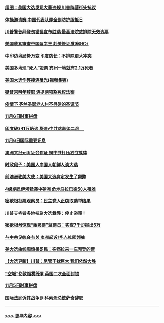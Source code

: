 #### [组图：美国大选发现大量违规 川普阵营街头抗议](../pages/prog202/a102981133.md?t=11071451) 
#### [体操邀请赛 中国代表队穿全副防护服抵日](../pages/prog202/a102981150.md?t=11071451) 
#### [川普警告拜登勿错误宣布胜选 最高法院或排除无效选票](../pages/prog202/a102981091.md?t=11071451) 
#### [美国收紧审查中国留学生 赴美签证激降99%](../pages/prog202/a102981128.md?t=11071451) 
#### [中印边境局势万变 印度防长：不排除更大冲突](../pages/prog202/a102981116.md?t=11071451) 
#### [美国多地现“死人”投票 宾州一地就有2.1万死者](../pages/prog202/a102981089.md?t=11071451) 
#### [美国大选作弊接连曝光(视频集锦)](../pages/prog202/a102981021.md?t=11071451) 
#### [疑普京明年辞职 连提两项豁免权法案](../pages/prog202/a102980685.md?t=11071451) 
#### [疫情下 芬兰圣诞老人村不寻常的圣诞节](../pages/prog202/a102980913.md?t=11071451) 
#### [11月6日时事拼盘](../pages/prog202/a102980906.md?t=11071451) 
#### [印度破841万确诊 莫迪:中共病毒如二战  　](../pages/prog202/a102980750.md?t=11071451) 
#### [11月6日国际重要讯息](../pages/prog202/a102980583.md?t=11071451) 
#### [澳洲大纪元听证会作证 揭中共打压独立媒体](../pages/prog202/a102980509.md?t=11071451) 
#### [时政段子：美国人中国人朝鲜人谈大选](../pages/prog202/a102980510.md?t=11071451) 
#### [前澳洲驻美大使：美国大选肯定发生了舞弊](../pages/prog202/a102980492.md?t=11071451) 
#### [4级飓风伊塔猛袭中美洲 危地马拉已逾50人罹难](../pages/prog202/a102980382.md?t=11071451) 
#### [密歇根投票观察员：民主党人正窃取选举结果](../pages/prog202/a102980312.md?t=11071451) 
#### [川普支持者多地抗议大选舞弊：停止盗窃！](../pages/prog202/a102980292.md?t=11071451) 
#### [密歇根州惊现“幽灵票”监票员：实查7千却报出5万](../pages/prog202/a102980278.md?t=11071451) 
#### [与中共促统会有关 澳洲起诉1华人社团领袖](../pages/prog202/a102979677.md?t=11071451) 
#### [美大选曲线图惊呆网民：突然拉来一车拜登的票](../pages/prog202/a102980229.md?t=11071451) 
#### [【大选更新】川普：尽管干扰巨大 我们依然大胜](../pages/prog202/a102977799.md?t=11071451) 
#### [“空城”伦敦烟雾笼罩 英国二次全面封锁](../pages/prog202/a102980064.md?t=11071451) 
#### [11月5日时事拼盘](../pages/prog202/a102980038.md?t=11071451) 
#### [国际法庭诉其战争罪 科索沃总统萨奇辞职](../pages/prog202/a102980029.md?t=11071451) 

----
#### [ >>> 更早内容 <<< ](../indexes/prog202-earlier.md)
